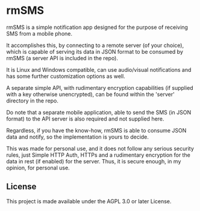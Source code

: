     
# rmSMS

rmSMS is a simple notification app designed for the purpose of receiving SMS from a mobile phone.

It accomplishes this, by connecting to a remote server (of your choice), which is capable of serving its data in JSON format to be consumed by rmSMS (a server API is included in the repo).

It is Linux and Windows compatible, can use audio/visual notifications and has some further customization options as well.

A separate simple API, with rudimentary encryption capabilities (if supplied with a key otherwise unencrypted), can be found within the 'server' directory in the repo.

Do note that a separate mobile application, able to send the SMS (in JSON format) to the API server is also required and not supplied here.

Regardless, if you have the know-how, rmSMS is able to consume JSON data and notify, so the implementation is yours to decide.

This was made for personal use, and it does not follow any serious security rules, just Simple HTTP Auth, HTTPs and a rudimentary encryption for the data in rest (if enabled) for the server. Thus, it is secure enough, in my opinion, for personal use.

## License

This project is made available under the AGPL 3.0 or later License.

